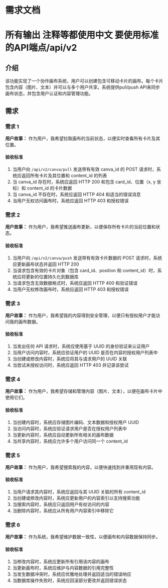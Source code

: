 # 需求文档

# 所有输出 注释等都使用中文 要使用标准的API端点/api/v2

## 介绍

该功能实现了一个协作画布系统，用户可以创建包含可移动卡片的画布。每个卡片包含内容（图片、文本）并可以与多个用户共享。系统提供pull/push API来同步画布状态，并包含用户认证和内容管理功能。

## 需求

### 需求 1

**用户故事：** 作为用户，我希望拉取画布的当前状态，以便实时查看所有卡片及其位置。

#### 验收标准

1. 当用户向 `/api/v2/canva/pull` 发送带有有效 canva_id 的 POST 请求时，系统应返回所有卡片及其位置和 content_id 的列表
2. 当 canva_id 存在时，系统应返回 HTTP 200 和包含 card_id、位置（x, y 坐标）和 content_id 的卡片数据
3. 当 canva_id 不存在时，系统应返回 HTTP 404 和适当的错误消息
4. 当用户无权访问画布时，系统应返回 HTTP 403 和授权错误

### 需求 2

**用户故事：** 作为用户，我希望推送画布更新，以便保存所有卡片的当前位置和状态。

#### 验收标准

1. 当用户向 `/api/v2/canva/push` 发送带有有效卡片数据的 POST 请求时，系统应更新画布状态并返回 HTTP 200
2. 当请求包含有效的卡片对象（包含 card_id、position 和 content_id）时，系统应将更新的位置持久化到数据库
3. 当请求包含无效数据格式时，系统应返回 HTTP 400 和验证错误
4. 当用户无权修改画布时，系统应返回 HTTP 403 和授权错误

### 需求 3

**用户故事：** 作为用户，我希望我的内容得到安全管理，以便只有授权用户才能访问我的画布数据。

#### 验收标准

1. 当发出任何 API 请求时，系统应使用基于 UUID 的身份验证来认证用户
2. 当用户访问内容时，系统应验证用户的 UUID 是否在内容的授权用户列表中
3. 当创建或修改内容时，系统应将其与请求用户的 UUID 关联
4. 当尝试未授权访问时，系统应返回 HTTP 403 并记录该尝试

### 需求 4

**用户故事：** 作为用户，我希望存储和管理内容（图片、文本），以便在画布卡片中使用它们。

#### 验收标准

1. 当创建内容时，系统应存储图片编码、文本数据和授权用户 UUID
2. 当访问内容时，系统应验证请求用户是否在授权用户列表中
3. 当更新内容时，系统应自动更新所有相关的画布数据
4. 当共享内容时，系统应允许多个用户访问同一个 content_id

### 需求 5

**用户故事：** 作为用户，我希望搜索我的内容，以便快速找到并重用现有内容。

#### 验收标准

1. 当用户请求其内容时，系统应返回与其 UUID 关联的所有 content_id
2. 当创建或修改内容时，系统应更新用户的内容索引以支持搜索功能
3. 当搜索内容时，系统应只返回用户有权访问的内容
4. 当删除内容时，系统应从所有用户内容索引中移除它

### 需求 6

**用户故事：** 作为系统，我希望维护数据一致性，以便画布和内容数据保持同步。

#### 验收标准

1. 当修改内容时，系统应更新所有引用该内容的画布
2. 当更新画布时，系统应维护与内容数据的引用完整性
3. 当发生数据冲突时，系统应优雅地处理并返回适当的错误响应
4. 当数据库操作失败时，系统应回滚部分更改并返回错误状态
